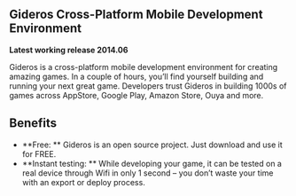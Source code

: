 ## Gideros Cross-Platform Mobile Development Environment ##

**Latest working release 2014.06**

Gideros is a cross-platform mobile development environment for creating amazing games. In a couple of hours, you’ll find yourself building and running your next great game. Developers trust Gideros in building 1000s of games across AppStore, Google Play, Amazon Store, Ouya and more.

## Benefits ## 

* **Free: ** Gideros is an open source project. Just download and use it for FREE.
* **Instant testing: ** While developing your game, it can be tested on a real device through Wifi in only 1 second – you don’t waste your time with an export or deploy process.


